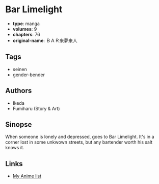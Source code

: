 # Bar Limelight

-   **type**: manga
-   **volumes**: 9
-   **chapters**: 76
-   **original-name**: ＢＡＲ来夢来人

## Tags

-   seinen
-   gender-bender

## Authors

-   Ikeda
-   Fumiharu (Story & Art)

## Sinopse

When someone is lonely and depressed, goes to Bar Limelight. It's in a corner lost in some unkwown streets, but any bartender worth his salt knows it.

## Links

-   [My Anime list](https://myanimelist.net/manga/16072/Bar_Limelight)
